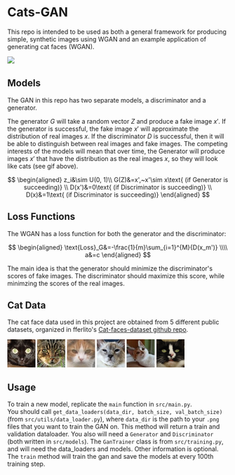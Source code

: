 # Cats-GAN

This repo is intended to be used as both a general framework for producing simple, synthetic images using WGAN and an example application of generating cat faces (WGAN).

![](saved_models/progression.gif)

## Models

The GAN in this repo has two separate models, a discriminator and a generator.

The generator $G$ will take a random vector $Z$ and produce a fake image $x'$. If the generator is successful, the fake image $x'$ will approximate the distribution of real images $x$. If the discriminator $D$ is successful, then it will be able to distinguish between real images and fake images. The competing interests of the models will mean that over time, the Generator will produce images $x'$ that have the distribution as the real images $x$, so they will look like cats (see gif above).

$$
\begin{aligned}
z_i&\sim U(0, 1)\\
G(Z)&=x',~x'\sim x\text{ (if Generator is succeeding)} \\
D(x')&=0\text{ (if Discriminator is succeeding)} \\
D(x)&=1\text{ (if Discriminator is succeeding)}
\end{aligned}
$$

## Loss Functions

The WGAN has a loss function for both the generator and the discriminator:

$$
\begin{aligned}
\text{Loss}_G&=-\frac{1}{m}\sum_{i=1}^{M}{D(x_m')} \\\\
a&=c
\end{aligned}
$$

The main idea is that the generator should minimize the discriminator's scores of fake images. The discriminator should maximize this score, while minimzing the scores of the real images. 

## Cat Data

The cat face data used in this project are obtained from 5 different public datasets, organized in fferlito's [Cat-faces-dataset github repo](https://github.com/fferlito/Cat-faces-dataset). 

![](data/cats/cat_0.png)
![](data/cats/cat_1.png)
![](data/cats/cat_2.png)
![](data/cats/cat_3.png)
![](data/cats/cat_4.png)
![](data/cats/cat_5.png)

## Usage

To train a new model, replicate the `main` function in `src/main.py`.  
You should call `get_data_loaders(data_dir, batch_size, val_batch_size)` (from `src/utils/data_loader.py`), where `data_dir` is the path to your `.png` files that you want to train the GAN on. This method will return a train and validation dataloader. You also will need a `Generator` and `Discriminator` (both written in `src/models`). The `GanTrainer` class is from `src/training.py`, and will need the data_loaders and models. Other information is optional. The `train` method will train the gan and save the models at every 100th training step. 
